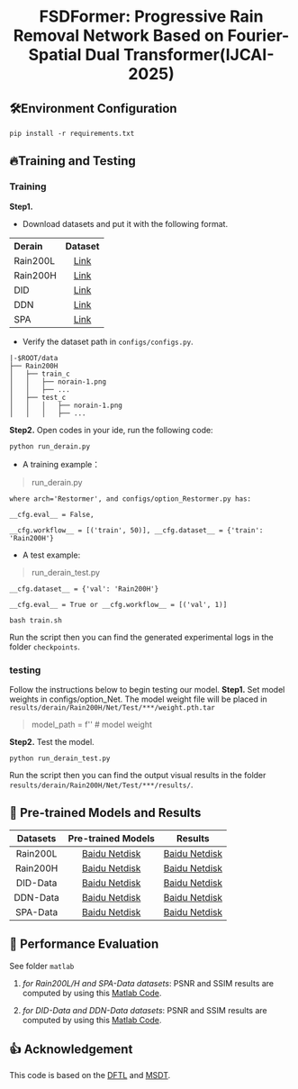 
<div align="center">

# FSDFormer: Progressive Rain Removal Network Based on Fourier-Spatial Dual Transformer(IJCAI-2025)

</div>

## 🛠️Environment Configuration
```
pip install -r requirements.txt
```

## 🔥Training and Testing

### Training
**Step1.**
* Download datasets and put it with the following format. 
<table>
  <tr>
    <th align="left">Derain</th>
    <th align="center">Dataset</th>
  </tr>
  <tr>
    <td align="left">Rain200L</td>
    <td align="center"><a href="https://www.icst.pku.edu.cn/struct/Projects/joint_rain_removal.html">Link</a></td>
  </tr>
  <tr>
    <td align="left">Rain200H</td>
    <td align="center"><a href="https://www.icst.pku.edu.cn/struct/Projects/joint_rain_removal.html">Link</a></td>
  </tr>
  <tr>
    <td>DID</td>
    <td align="center"><a href="https://github.com/hezhangsprinter/DID-MDN">Link</a></td>
  </tr>
  <tr>
    <td>DDN</td>
    <td align="center"><a href="https://xueyangfu.github.io/projects/cvpr2017.html">Link</a></td>
  </tr>
<tr>
    <td>SPA</td>
    <td align="center"><a href="https://github.com/stevewongv/SPANet">Link</a></td>
  </tr>
</table>

* Verify the dataset path in `configs/configs.py`.
```
|-$ROOT/data
├── Rain200H
│   ├── train_c
│   │   ├── norain-1.png
│   │   ├── ...
│   ├── test_c
│   │   │   ├── norain-1.png
│   │   │   ├── ...
```

**Step2.** 
Open codes in your ide,  run the following code:

```
python run_derain.py
```

* A training example：

>	run_derain.py
  
	where arch='Restormer', and configs/option_Restormer.py has: 
  
	__cfg.eval__ = False, 
  
	__cfg.workflow__ = [('train', 50)], __cfg.dataset__ = {'train': 'Rain200H'}
	
* A test example:

>	run_derain_test.py

  	__cfg.dataset__ = {'val': 'Rain200H'}

	__cfg.eval__ = True or __cfg.workflow__ = [('val', 1)]
```
bash train.sh
```
Run the script then you can find the generated experimental logs in the folder `checkpoints`.

### testing
Follow the instructions below to begin testing our model.
**Step1.** Set model weights in configs/option_Net. The model weight file will be placed in `results/derain/Rain200H/Net/Test/***/weight.pth.tar`

>   model_path = f'' # model weight

**Step2.** Test the model.
```
python run_derain_test.py
```
Run the script then you can find the output visual results in the folder `results/derain/Rain200H/Net/Test/***/results/`.


## 🔧 Pre-trained Models and Results
| Datasets |                                                                     Pre-trained Models                                                                      |                                  Results                                  |
|:--------:|:-----------------------------------------------------------------------------------------------------------------------------------------------------------:|:-------------------------------------------------------------------------:|
| Rain200L |                                          [Baidu Netdisk](https://pan.baidu.com/s/1B_JLiRKCx8IMBJOp_V-C-g?pwd=1234)                                          | [Baidu Netdisk](https://pan.baidu.com/s/1mzXbTPedaopOk1d4jQIW2A?pwd=1234) |
| Rain200H |                                         [Baidu Netdisk](https://pan.baidu.com/s/1lLbrbkLm3I29ZzPtMsOXxg?pwd=1234)                                           | [Baidu Netdisk](https://pan.baidu.com/s/1uUND8vMYtJJPXu9Az-sx9w?pwd=1234) |
| DID-Data |           [Baidu Netdisk](https://pan.baidu.com/s/118vB8TJzfSmWt8mBbvNZ-g?pwd=1234)|                             [Baidu Netdisk](https://pan.baidu.com/s/1vuR4QXPgpzBkgMwOxRS7gA?pwd=1234)                             |
| DDN-Data |           [Baidu Netdisk](https://pan.baidu.com/s/1S8n2Nf5am9c20WvgB31NDw?pwd=1234)  |                             [Baidu Netdisk](https://pan.baidu.com/s/1B140wFTtDoNkupVwpQQAaA?pwd=1234)                             |
| SPA-Data |           [Baidu Netdisk](https://pan.baidu.com/s/15hz1gIjrNS11lVOAvgH5ng?pwd=1234)  |                             [Baidu Netdisk](https://pan.baidu.com/s/1_mdhWaajHuF-LRwW-SttYA?pwd=1234)                             |


## 🚨 Performance Evaluation
See folder `matlab`

1) *for Rain200L/H and SPA-Data datasets*: 
PSNR and SSIM results are computed by using this [Matlab Code](matlab/evaluate_PSNR_SSIM.m).

2) *for DID-Data and DDN-Data datasets*: 
PSNR and SSIM results are computed by using this [Matlab Code](matlab/statistic.m).


## 👍 Acknowledgement
This code is based on the [DFTL](https://github.com/XiaoXiao-Woo/derain) and [MSDT](https://github.com/cschenhm/MSDT).


